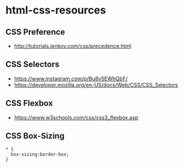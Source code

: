 # html-css-resources
## CSS Preference
* http://tutorials.jenkov.com/css/precedence.html
## CSS Selectors 
* https://www.instagram.com/p/Bu8y5EWhQbF/
* https://developer.mozilla.org/en-US/docs/Web/CSS/CSS_Selectors
## CSS Flexbox
* https://www.w3schools.com/css/css3_flexbox.asp
## CSS Box-Sizing
```
* {
  box-sizing:border-box;
}
```
